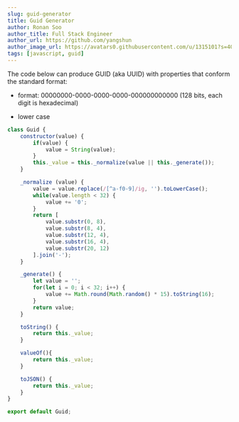 ```yaml
---
slug: guid-generator
title: Guid Generator
author: Ronan Soo
author_title: Full Stack Engineer
author_url: https://github.com/yangshun
author_image_url: https://avatars0.githubusercontent.com/u/1315101?s=400&v=4
tags: [javascript, guid]
---
```


The code below can produce GUID (aka UUID) with properties that conform the standard format: 

- format: 00000000-0000-0000-0000-000000000000 (128 bits, each digit is hexadecimal)

- lower case

```js title="Guid.js"
class Guid {
    constructor(value) {
        if(value) {
            value = String(value);
        }
        this._value = this._normalize(value || this._generate());
    }

    _normalize (value) {
        value = value.replace(/[^a-f0-9]/ig, '').toLowerCase();
        while(value.length < 32) {
            value += '0';
        }
        return [
            value.substr(0, 8),
            value.substr(8, 4),
            value.substr(12, 4),
            value.substr(16, 4),
            value.substr(20, 12)
        ].join('-');
    }

    _generate() {
        let value = '';
        for(let i = 0; i < 32; i++) {
            value += Math.round(Math.random() * 15).toString(16);
        }
        return value;
    }

    toString() {
        return this._value;
    }

    valueOf(){
        return this._value;
    }

    toJSON() {
        return this._value;
    }
}

export default Guid;
```